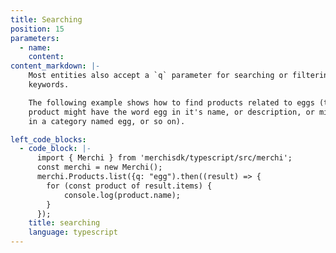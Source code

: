 ```yaml
---
title: Searching
position: 15
parameters:
  - name:
    content:
content_markdown: |-
    Most entities also accept a `q` parameter for searching or filtering by
    keywords.

    The following example shows how to find products related to eggs (the
    product might have the word egg in it's name, or description, or might be
    in a category named egg, or so on).

left_code_blocks:
  - code_block: |-
      import { Merchi } from 'merchisdk/typescript/src/merchi';
      const merchi = new Merchi();
      merchi.Products.list({q: "egg").then((result) => {
        for (const product of result.items) {
            console.log(product.name);
        }
      });
    title: searching
    language: typescript
---
```

